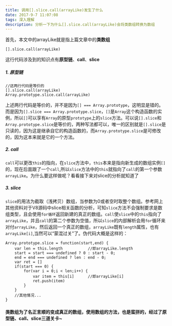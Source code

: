```yaml
---
title: 调用[].slice.call(arrayLike)发生了什么
date: 2017-9-7 11:07:08
tags: 深入理解
description: 分析一下为什么[].slice.call(arrayLike)会将类数组转换为数组
---
```


首先，本文中的arrayLike就是指上篇文章中的**类数组**
```
[].slice.call(arrayLike)
```
这行代码涉及到的知识点有**原型链**、**call**、**slice**


##### 1. 原型链
```
//这两行代码是等价的
[].slice.call(arrayLike)
Array.prototype.slice.call(arrayLike)
```
上述两行代码是等价的，并不是因为`[] === Array.prototype`，这明显是错的。而是因为`[].slice === Array.prototype.slice`，`[]`是`Array`这个构造函数的实例，所以`[]`可以享有`Array`的原型`prototype`上的`slice`方法。可以说`[].slice`和`Array.prototype.slice`是等价的，两种写法都可以，唯一的区别就是`[].slice`是只读的，因为这是继承自它的构造函数的，而`Array.prototype.slice`是可修改的，因为这本来就是它的一个方法。

##### 2. call
`call`可以更改`this`的指向，在`slice`方法中，`this`本来是指向新生成的数组实例`[]`的，现在后面跟了一个`call`,所以`slice`方法中的`this`就指向了`call`的第一个参数`arrayLike`。为什么要这样做呢？看看接下来对slice的分析就知道了
##### 3. slice
`slice`的用法为截取（浅拷贝）数组，当参数为0或者空时取整个数组。参考网上其他资料对于V8源码中slice相关函数的分析，可知`slice`方法不会强制要求是数组类型，且会使用`for循环`返回新建的真正的数组。`call`使`slice`中的`this`指向了`arrayLike`，并且`call`的第二个参数为空值，所以`slice`的内部解析会用`for`循环来对付`arrayLike`，然后返回一个真正的数组，`arrayLike`既有`length`属性，也有`arrayLike[i]`,当然可以“蒙混过关”了。伪代码大概是这样的： 
```
Array.prototype.slice = function(start,end) {
    var len = this.length           //即arrayLike.length
    start = start === undefined ? 0 : start - 0;
    end = end === undefined ? len : end - 0;
    var ret = []
    if(start === 0) {
        for(var i = 0;i < len;i++) {
            var item = this[i]      //即arrayLike[i]
            ret.push(item)
        }
    }
    //其他情况...
}
```



#### 类数组为了名正言顺的变成真正的数组，使用数组的方法，也是蛮拼的，经过了原型链、call、slice三道关卡~